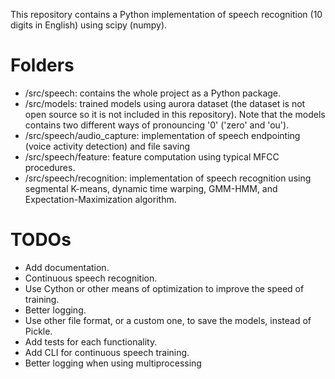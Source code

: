 This repository contains a Python implementation of speech recognition (10 digits in English) using
scipy (numpy).

# Folders
- /src/speech: contains the whole project as a Python package.
- /src/models: trained models using aurora dataset (the dataset is not open source so it is not included in this repository).
    Note that the models contains two different ways of pronouncing '0' ('zero' and 'ou').
- /src/speech/audio_capture: implementation of speech endpointing (voice activity detection)
and file saving
- /src/speech/feature: feature computation using typical MFCC procedures.
- /src/speech/recognition: implementation of speech recognition using segmental K-means,
 dynamic time warping, GMM-HMM, and Expectation-Maximization algorithm.
 
# TODOs
- Add documentation.
- Continuous speech recognition.
- Use Cython or other means of optimization to improve the speed of training.
- Better logging.
- Use other file format, or a custom one, to save the models, instead of Pickle.
- Add tests for each functionality.
- Add CLI for continuous speech training.
- Better logging when using multiprocessing